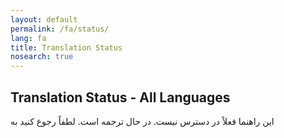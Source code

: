 ```yaml
---
layout: default
permalink: /fa/status/
lang: fa
title: Translation Status
nosearch: true
---
```


## Translation Status - All Languages

این راهنما فعلاً در دسترس نیست. در حال ترجمه است. لطفاً رجوع کنید به  
